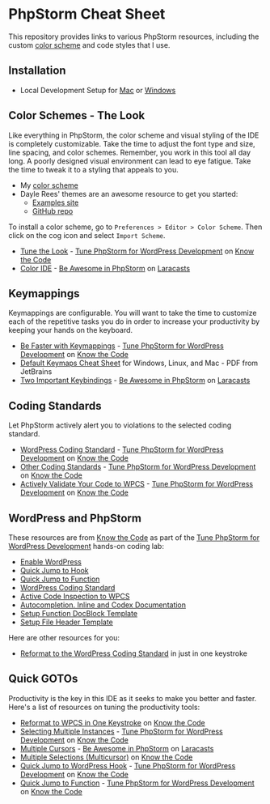 # PhpStorm Cheat Sheet

This repository provides links to various PhpStorm resources, including the custom [color scheme](KnowTheCode.icls) and code styles that I use.

## Installation

- Local Development Setup for [Mac](https://knowthecode.io/labs/local-development-environment-setup-mac/phpstorm-installation) or [Windows](https://knowthecode.io/labs/local-development-environment-setup-windows/phpstorm-installation)

## Color Schemes - The Look

Like everything in PhpStorm, the color scheme and visual styling of the IDE is completely customizable.  Take the time to adjust the font type and size, line spacing, and color schemes.  Remember, you work in this tool all day long.  A poorly designed visual environment can lead to eye fatigue.  Take the time to tweak it to a styling that appeals to you.

- My [color scheme](KnowTheCode.icls)
- Dayle Rees' themes are an awesome resource to get you started:
    - [Examples site](http://daylerees.github.io/)
    - [GitHub repo](https://github.com/daylerees/colour-schemes)
    
To install a color scheme, go to `Preferences > Editor > Color Scheme`. Then click on the cog icon and select `Import Scheme`. 

- [Tune the Look](https://knowthecode.io/labs/tune-phpstorm-wordpress-development/episode-3) - [Tune PhpStorm for WordPress Development](https://knowthecode.io/labs/tune-phpstorm-wordpress-development) on [Know the Code](https://KnowTheCode.io)
- [Color IDE](https://laracasts.com/series/how-to-be-awesome-in-phpstorm/episodes/3) - [Be Awesome in PhpStorm](https://laracasts.com/series/how-to-be-awesome-in-phpstorm) on [Laracasts](https://laracasts.com)

## Keymappings

Keymappings are configurable.  You will want to take the time to customize each of the repetitive tasks you do in order to increase your productivity by keeping your hands on the keyboard.

- [Be Faster with Keymappings](https://knowthecode.io/labs/tune-phpstorm-wordpress-development/episode-4) - [Tune PhpStorm for WordPress Development](https://knowthecode.io/labs/tune-phpstorm-wordpress-development) on [Know the Code](https://KnowTheCode.io)
- [Default Keymaps Cheat Sheet](https://resources.jetbrains.com/storage/products/phpstorm/docs/PhpStorm_ReferenceCard.pdf) for Windows, Linux, and Mac - PDF from JetBrains
- [Two Important Keybindings](https://laracasts.com/series/how-to-be-awesome-in-phpstorm/episodes/4) - [Be Awesome in PhpStorm](https://laracasts.com/series/how-to-be-awesome-in-phpstorm) on [Laracasts](https://laracasts.com)

## Coding Standards

Let PhpStorm actively alert you to violations to the selected coding standard.

- [WordPress Coding Standard](https://knowthecode.io/labs/tune-phpstorm-wordpress-development/episode-8) - [Tune PhpStorm for WordPress Development](https://knowthecode.io/labs/tune-phpstorm-wordpress-development) on [Know the Code](https://KnowTheCode.io)
- [Other Coding Standards](https://knowthecode.io/labs/tune-phpstorm-wordpress-development/episode-9) - [Tune PhpStorm for WordPress Development](https://knowthecode.io/labs/tune-phpstorm-wordpress-development) on [Know the Code](https://KnowTheCode.io)
- [Actively Validate Your Code to WPCS](https://knowthecode.io/labs/tune-phpstorm-wordpress-development/episode-10) - [Tune PhpStorm for WordPress Development](https://knowthecode.io/labs/tune-phpstorm-wordpress-development) on [Know the Code](https://KnowTheCode.io)

## WordPress and PhpStorm

These resources are from [Know the Code](https://KnowTheCode.io) as part of the [Tune PhpStorm for WordPress Development](https://knowthecode.io/labs/tune-phpstorm-wordpress-development) hands-on coding lab:

- [Enable WordPress](https://knowthecode.io/labs/tune-phpstorm-wordpress-development/episode-6)
- [Quick Jump to Hook](https://knowthecode.io/labs/tune-phpstorm-wordpress-development/episode-6)
- [Quick Jump to Function](https://knowthecode.io/labs/tune-phpstorm-wordpress-development/episode-7)
- [WordPress Coding Standard](https://knowthecode.io/labs/tune-phpstorm-wordpress-development/episode-8)
- [Active Code Inspection to WPCS](https://knowthecode.io/labs/tune-phpstorm-wordpress-development/episode-10)
- [Autocompletion. Inline and Codex Documentation](https://knowthecode.io/labs/tune-phpstorm-wordpress-development/episode-11)
- [Setup Function DocBlock Template](https://knowthecode.io/labs/tune-phpstorm-wordpress-development/episode-12)
- [Setup File Header Template](https://knowthecode.io/labs/tune-phpstorm-wordpress-development/episode-13)

Here are other resources for you:

- [Reformat to the WordPress Coding Standard](https://knowthecode.io/phpstorm-tip-one-keystroke-to-automatically-format-to-wordpress-coding-standard) in just in one keystroke

## Quick GOTOs

Productivity is the key in this IDE as it seeks to make you better and faster.  Here's a list of resources on tuning the productivity tools:

- [Reformat to WPCS in One Keystroke](https://knowthecode.io/phpstorm-tip-one-keystroke-to-automatically-format-to-wordpress-coding-standard) on [Know the Code](https://KnowTheCode.io)
- [Selecting Multiple Instances](https://knowthecode.io/labs/tune-phpstorm-wordpress-development/episode-14) - [Tune PhpStorm for WordPress Development](https://knowthecode.io/labs/tune-phpstorm-wordpress-development) on [Know the Code](https://KnowTheCode.io)
- [Multiple Cursors](https://laracasts.com/series/how-to-be-awesome-in-phpstorm/episodes/16) - [Be Awesome in PhpStorm](https://laracasts.com/series/how-to-be-awesome-in-phpstorm) on [Laracasts](https://laracasts.com)
- [Multiple Selections (Multicursor)](https://knowthecode.io/phpstorm-tip-multiple-selections-multicursor) on [Know the Code](https://KnowTheCode.io)
- [Quick Jump to WordPress Hook](https://knowthecode.io/labs/tune-phpstorm-wordpress-development/episode-6) - [Tune PhpStorm for WordPress Development](https://knowthecode.io/labs/tune-phpstorm-wordpress-development) on [Know the Code](https://KnowTheCode.io)
- [Quick Jump to Function](https://knowthecode.io/labs/tune-phpstorm-wordpress-development/episode-7) - [Tune PhpStorm for WordPress Development](https://knowthecode.io/labs/tune-phpstorm-wordpress-development) on [Know the Code](https://KnowTheCode.io)